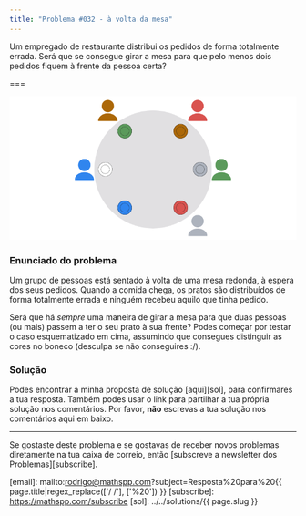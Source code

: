 ```yaml
---
title: "Problema #032 - à volta da mesa"
---
```


Um empregado de restaurante distribui os pedidos de forma totalmente errada.
Será que se consegue girar a mesa para que pelo menos dois pedidos fiquem à
frente da pessoa certa?

===

![](thumbnail.png "Um exemplo de uma possível distribuição errada dos pedidos.")


### Enunciado do problema

Um grupo de pessoas está sentado à volta de uma mesa redonda, à espera dos seus pedidos.
Quando a comida chega, os pratos são distribuídos de forma totalmente errada
e ninguém recebeu aquilo que tinha pedido.

Será que há _sempre_ uma maneira de girar a mesa para que duas pessoas (ou mais)
passem a ter o seu prato à sua frente?
Podes começar por testar o caso esquematizado em cima, assumindo que consegues
distinguir as cores no boneco (desculpa se não conseguires :/).


### Solução

Podes encontrar a minha proposta de solução [aqui][sol], para confirmares a tua resposta.
Também podes usar o link para partilhar a tua própria solução nos comentários. Por favor, **não** escrevas a tua solução nos comentários aqui em baixo.

---

Se gostaste deste problema e se gostavas de receber novos problemas diretamente na tua caixa de correio, então [subscreve a newsletter dos Problemas][subscribe].

[email]: mailto:rodrigo@mathspp.com?subject=Resposta%20para%20{{ page.title|regex_replace(['/ /'], ['%20']) }}
[subscribe]: https://mathspp.com/subscribe
[sol]: ../../solutions/{{ page.slug }}
